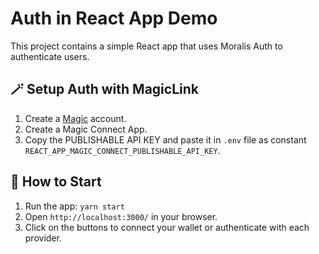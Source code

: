 # Auth in React App Demo

This project contains a simple React app that uses Moralis Auth to authenticate users.

## 🪄 Setup Auth with MagicLink

1. Create a [Magic](https://magic.link/) account.
2. Create a Magic Connect App.
3. Copy the PUBLISHABLE API KEY and paste it in `.env` file as constant `REACT_APP_MAGIC_CONNECT_PUBLISHABLE_API_KEY`.

## 🚀 How to Start

1. Run the app: `yarn start`
2. Open `http://localhost:3000/` in your browser.
3. Click on the buttons to connect your wallet or authenticate with each provider.
